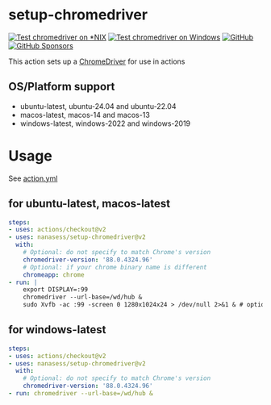 # setup-chromedriver

[![Test chromedriver on *NIX](https://github.com/nanasess/setup-chromedriver/actions/workflows/test.yml/badge.svg)](https://github.com/nanasess/setup-chromedriver/actions/workflows/test.yml)
[![Test chromedriver on Windows](https://github.com/nanasess/setup-chromedriver/actions/workflows/windows.yml/badge.svg)](https://github.com/nanasess/setup-chromedriver/actions/workflows/windows.yml)
[![GitHub](https://img.shields.io/github/license/nanasess/setup-chromedriver)](./LICENSE)
[![GitHub Sponsors](https://img.shields.io/github/sponsors/nanasess)](https://github.com/sponsors/nanasess)

This action sets up a [ChromeDriver](https://chromedriver.chromium.org/) for use in actions

## OS/Platform support

- ubuntu-latest, ubuntu-24.04 and ubuntu-22.04
- macos-latest, macos-14 and macos-13
- windows-latest, windows-2022 and windows-2019

# Usage

See [action.yml](action.yml)

## for ubuntu-latest, macos-latest

``` yaml
steps:
- uses: actions/checkout@v2
- uses: nanasess/setup-chromedriver@v2
  with:
    # Optional: do not specify to match Chrome's version
    chromedriver-version: '88.0.4324.96'
    # Optional: if your chrome binary name is different
    chromeapp: chrome
- run: |
    export DISPLAY=:99
    chromedriver --url-base=/wd/hub &
    sudo Xvfb -ac :99 -screen 0 1280x1024x24 > /dev/null 2>&1 & # optional
 ```

## for windows-latest

``` yaml
steps:
- uses: actions/checkout@v2
- uses: nanasess/setup-chromedriver@v2
  with:
    # Optional: do not specify to match Chrome's version
    chromedriver-version: '88.0.4324.96'
- run: chromedriver --url-base=/wd/hub &
 ```
